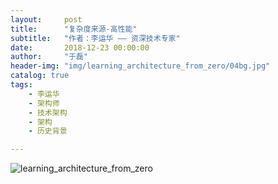 ```yaml
---
layout:     post
title:      "复杂度来源-高性能"
subtitle:   "作者：李运华 —— 资深技术专家"
date:       2018-12-23 00:00:00
author:     "于磊"
header-img: "img/learning_architecture_from_zero/04bg.jpg"
catalog: true
tags:
    - 李运华
    - 架构师
    - 技术架构
    - 架构
    - 历史背景

---
```




![learning_architecture_from_zero](/img/learning_architecture_from_zero/04High_performance.png)

